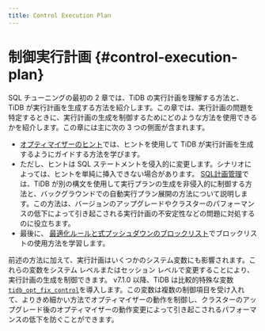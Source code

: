 ```yaml
---
title: Control Execution Plan
---
```


# 制御実行計画 {#control-execution-plan}

SQL チューニングの最初の 2 章では、TiDB の実行計画を理解する方法と、TiDB が実行計画を生成する方法を紹介します。この章では、実行計画の問題を特定するときに、実行計画の生成を制御するためにどのような方法を使用できるかを紹介します。この章には主に次の 3 つの側面が含まれます。

-   [<a href="/optimizer-hints.md">オプティマイザーのヒント</a>](/optimizer-hints.md)では、ヒントを使用して TiDB が実行計画を生成するようにガイドする方法を学びます。
-   ただし、ヒントは SQL ステートメントを侵入的に変更します。シナリオによっては、ヒントを単純に挿入できない場合があります。 [<a href="/sql-plan-management.md">SQL計画管理</a>](/sql-plan-management.md)では、TiDB が別の構文を使用して実行プランの生成を非侵入的に制御する方法と、バックグラウンドでの自動実行プラン展開の方法について説明します。この方法は、バージョンのアップグレードやクラスターのパフォーマンスの低下によって引き起こされる実行計画の不安定性などの問題に対処するのに役立ちます。
-   最後に、 [<a href="/blocklist-control-plan.md">最適化ルールと式プッシュダウンのブロックリスト</a>](/blocklist-control-plan.md)でブロックリストの使用方法を学習します。

前述の方法に加えて、実行計画はいくつかのシステム変数にも影響されます。これらの変数をシステム レベルまたはセッション レベルで変更することにより、実行計画の生成を制御できます。 v7.1.0 以降、TiDB は比較的特殊な変数[<a href="/system-variables.md#tidb_opt_fix_control-new-in-v710">`tidb_opt_fix_control`</a>](/system-variables.md#tidb_opt_fix_control-new-in-v710)を導入します。この変数は複数の制御項目を受け入れて、よりきめ細かい方法でオプティマイザーの動作を制御し、クラスターのアップグレード後のオプティマイザーの動作変更によって引き起こされるパフォーマンスの低下を防ぐことができます。
